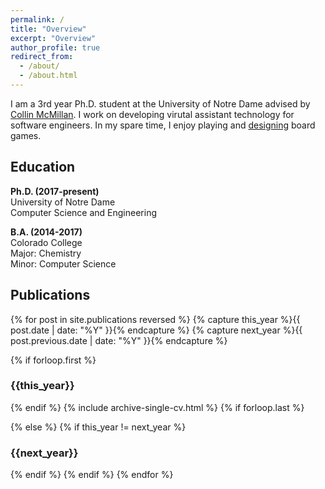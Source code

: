 ```yaml
---
permalink: /
title: "Overview"
excerpt: "Overview"
author_profile: true
redirect_from: 
  - /about/
  - /about.html
---
```


I am a 3rd year Ph.D. student at the University of Notre Dame advised by [Collin McMillan](https://www3.nd.edu/~cmc/). I work on developing virutal assistant technology for software engineers. In my spare time, I enjoy playing and [designing](http://mysterywizardgame.com) board games.

<!-- ## Research Interests

Words words words -->


## Education
<p>
<b>Ph.D. (2017-present)</b><br/>
University of Notre Dame<br/>
Computer Science and Engineering<br/>
</p>

<p>
<b> B.A. (2014-2017)</b><br/>
Colorado College<br/>
Major: Chemistry<br/>
Minor: Computer Science<br/>
</p>

  
<!-- ## Technical Skills

* Primary Languages:
  * Python, Javascript
* Other Languages:
  * Java, C, C++, Ruby
* Machine Learning and NLP Tools:
  * Keras, Tensorflow, Scikit-Learn, Gensim, NLTK, Pandas, BeautifulSoup
* Application Development:
  * Ruby on Rails, React, React Native, Flask, Node.js -->

## Publications

<!--   <ul>{% for post in site.publications reversed%}
    {% include archive-single-cv.html %}
  {% endfor %}</ul> -->

<div style="clear: both;"></div>
{% for post in site.publications reversed  %}
  {% capture this_year %}{{ post.date | date: "%Y" }}{% endcapture %}
  {% capture next_year %}{{ post.previous.date | date: "%Y" }}{% endcapture %}

  {% if forloop.first %}
  <h3 id="{{this_year}}">{{this_year}}</h3>
  <ul class="publications" style="list-style-type: none; padding-inline-start:0px;">
  {% endif %}
  {% include archive-single-cv.html %}
  {% if forloop.last %}
  </ul>
  {% else %}
  {% if this_year != next_year %}
  </ul>
  <h3 id="{{next_year}}">{{next_year}}</h3>
  <ul style="list-style-type: none; padding-inline-start:0px;">
  {% endif %}
  {% endif %}
{% endfor %}
  
<!-- Talks
======
  <ul>{% for post in site.talks %}
    {% include archive-single-talk-cv.html %}
  {% endfor %}</ul>
  
Teaching
======
  <ul>{% for post in site.teaching %}
    {% include archive-single-cv.html %}
  {% endfor %}</ul> -->
  
<!-- ## Service and leadership
* 2017-Present: Events Volunteer
  - Society of Schmitt Fellows, Notre Dame, Notre Dame, IN
* 2015-2016: Volunteer Pharmacy Technician
  - Open Bible Medical Clinic (Formerly TLC Pharmacy), Colorado Springs, CO
 -->